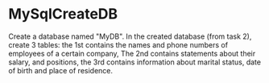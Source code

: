 # MySqlCreateDB
Create a database named "MyDB". In the created database (from task 2), create 3 tables: the 1st contains the names and phone numbers of employees of a certain company, The 2nd contains statements about their salary, and positions, the 3rd contains information about marital status, date of birth and place of residence.
